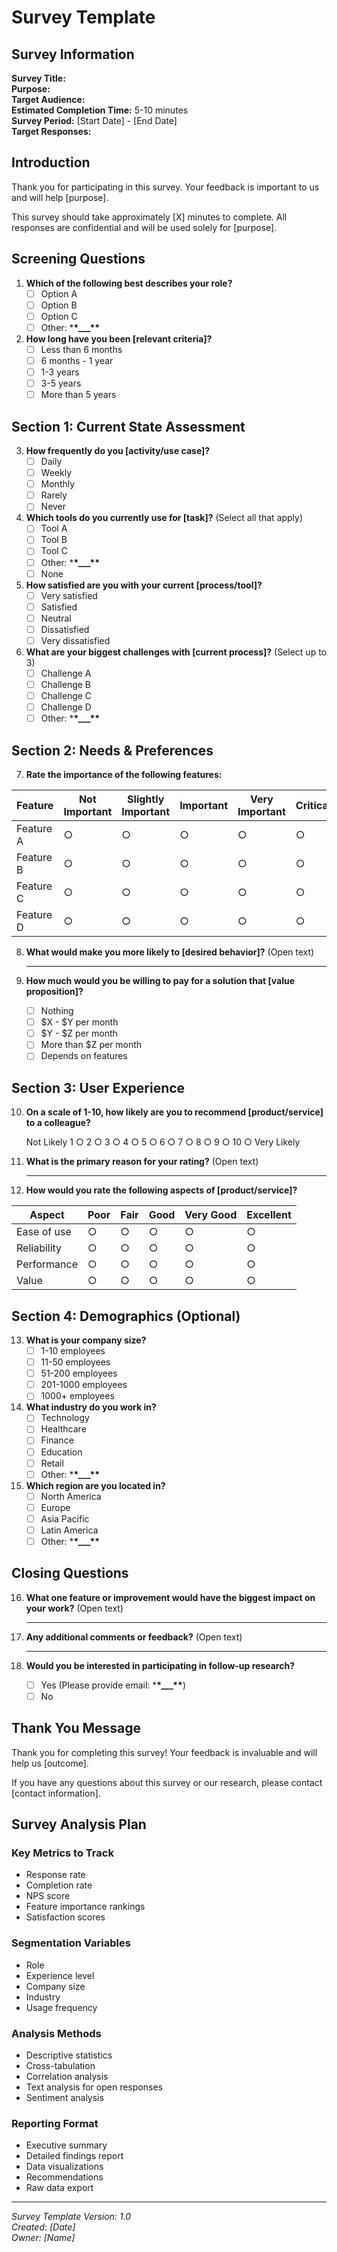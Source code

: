 # Survey Template

## Survey Information

**Survey Title:**  
**Purpose:**  
**Target Audience:**  
**Estimated Completion Time:** 5-10 minutes  
**Survey Period:** [Start Date] - [End Date]  
**Target Responses:**

## Introduction

Thank you for participating in this survey. Your feedback is important to us and will help [purpose].

This survey should take approximately [X] minutes to complete. All responses are confidential and will be used solely for [purpose].

## Screening Questions

1. **Which of the following best describes your role?**
   - [ ] Option A
   - [ ] Option B
   - [ ] Option C
   - [ ] Other: \***\*\_\_\_\*\***

2. **How long have you been [relevant criteria]?**
   - [ ] Less than 6 months
   - [ ] 6 months - 1 year
   - [ ] 1-3 years
   - [ ] 3-5 years
   - [ ] More than 5 years

## Section 1: Current State Assessment

3. **How frequently do you [activity/use case]?**
   - [ ] Daily
   - [ ] Weekly
   - [ ] Monthly
   - [ ] Rarely
   - [ ] Never

4. **Which tools do you currently use for [task]?** (Select all that apply)
   - [ ] Tool A
   - [ ] Tool B
   - [ ] Tool C
   - [ ] Other: \***\*\_\_\_\*\***
   - [ ] None

5. **How satisfied are you with your current [process/tool]?**
   - [ ] Very satisfied
   - [ ] Satisfied
   - [ ] Neutral
   - [ ] Dissatisfied
   - [ ] Very dissatisfied

6. **What are your biggest challenges with [current process]?** (Select up to 3)
   - [ ] Challenge A
   - [ ] Challenge B
   - [ ] Challenge C
   - [ ] Challenge D
   - [ ] Other: \***\*\_\_\_\*\***

## Section 2: Needs & Preferences

7. **Rate the importance of the following features:**

| Feature   | Not Important | Slightly Important | Important | Very Important | Critical |
| --------- | ------------- | ------------------ | --------- | -------------- | -------- |
| Feature A | ○             | ○                  | ○         | ○              | ○        |
| Feature B | ○             | ○                  | ○         | ○              | ○        |
| Feature C | ○             | ○                  | ○         | ○              | ○        |
| Feature D | ○             | ○                  | ○         | ○              | ○        |

8. **What would make you more likely to [desired behavior]?** (Open text)

   ***

9. **How much would you be willing to pay for a solution that [value proposition]?**
   - [ ] Nothing
   - [ ] $X - $Y per month
   - [ ] $Y - $Z per month
   - [ ] More than $Z per month
   - [ ] Depends on features

## Section 3: User Experience

10. **On a scale of 1-10, how likely are you to recommend [product/service] to a colleague?**

    Not Likely 1 ○ 2 ○ 3 ○ 4 ○ 5 ○ 6 ○ 7 ○ 8 ○ 9 ○ 10 ○ Very Likely

11. **What is the primary reason for your rating?** (Open text)

    ***

12. **How would you rate the following aspects of [product/service]?**

| Aspect      | Poor | Fair | Good | Very Good | Excellent |
| ----------- | ---- | ---- | ---- | --------- | --------- |
| Ease of use | ○    | ○    | ○    | ○         | ○         |
| Reliability | ○    | ○    | ○    | ○         | ○         |
| Performance | ○    | ○    | ○    | ○         | ○         |
| Value       | ○    | ○    | ○    | ○         | ○         |

## Section 4: Demographics (Optional)

13. **What is your company size?**
    - [ ] 1-10 employees
    - [ ] 11-50 employees
    - [ ] 51-200 employees
    - [ ] 201-1000 employees
    - [ ] 1000+ employees

14. **What industry do you work in?**
    - [ ] Technology
    - [ ] Healthcare
    - [ ] Finance
    - [ ] Education
    - [ ] Retail
    - [ ] Other: \***\*\_\_\_\*\***

15. **Which region are you located in?**
    - [ ] North America
    - [ ] Europe
    - [ ] Asia Pacific
    - [ ] Latin America
    - [ ] Other: \***\*\_\_\_\*\***

## Closing Questions

16. **What one feature or improvement would have the biggest impact on your work?** (Open text)

    ***

17. **Any additional comments or feedback?** (Open text)

    ***

18. **Would you be interested in participating in follow-up research?**
    - [ ] Yes (Please provide email: \***\*\_\_\_\*\***)
    - [ ] No

## Thank You Message

Thank you for completing this survey! Your feedback is invaluable and will help us [outcome].

If you have any questions about this survey or our research, please contact [contact information].

## Survey Analysis Plan

### Key Metrics to Track

- Response rate
- Completion rate
- NPS score
- Feature importance rankings
- Satisfaction scores

### Segmentation Variables

- Role
- Experience level
- Company size
- Industry
- Usage frequency

### Analysis Methods

- Descriptive statistics
- Cross-tabulation
- Correlation analysis
- Text analysis for open responses
- Sentiment analysis

### Reporting Format

- Executive summary
- Detailed findings report
- Data visualizations
- Recommendations
- Raw data export

---

_Survey Template Version: 1.0_  
_Created: [Date]_  
_Owner: [Name]_
